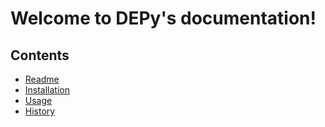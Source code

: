 # Welcome to DEPy's documentation!

## Contents

- [Readme](../README.md)
- [Installation](installation.md)
- [Usage](usage.md)
- [History](../HISTORY.md)

